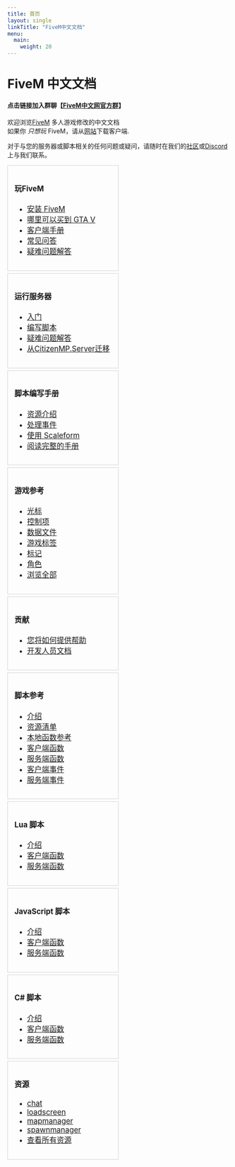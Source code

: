 ```yaml
---
title: 首页
layout: single
linkTitle: "FiveM中文文档"
menu:
  main:
    weight: 20
---
```


FiveM 中文文档
===================

#### 点击链接加入群聊【[FiveM中文网官方群][qun]】

欢迎浏览[FiveM][home] 多人游戏修改的中文文档 <br/>
如果你 _只想玩_ FiveM，请从[网站][home]下载客户端.

对于与您的服务器或脚本相关的任何问题或疑问，请随时在我们的[社区][forum]或[Discord][discord]上与我们联系。

<div style="font-size: 0;">
  <div style="width: 50%; vertical-align: top; display: inline-block; font-size: 1.05rem; padding-right: 5px;">
    <div style="border: 1px solid lightgray; padding: 15px; margin-bottom: 5px;">
      <h4>玩FiveM</h4>
      <ul>
        <li><a href="/docs/client-manual/installing-fivem">安装 FiveM</a></li>
        <li><a href="/docs/client-manual/where-to-buy-gtav">哪里可以买到 GTA V</a></li>
        <li><a href="/docs/client-manual">客户端手册</a></li>
        <li><a href="/docs/support/client-faq">常见问答</a></li>
        <li><a href="/docs/support/client-issues">疑难问题解答</a></li>
      </ul>
    </div>
    <div style="border: 1px solid lightgray; padding: 15px; margin-bottom: 5px;">
      <h4>运行服务器</h4>
      <ul>
        <li><a href="/docs/server-manual/setting-up-a-server">入门</a></li>
        <li><a href="/docs/scripting-manual/introduction">编写脚本</a></li>
        <li><a href="/docs/support/server-issues">疑难问题解答</a></li>
        <li><a href="/docs/server-manual/migrating-from-citmp">从CitizenMP.Server迁移</a></li>
      </ul>
    </div>
    <div style="border: 1px solid lightgray; padding: 15px; margin-bottom: 5px;">
      <h4>脚本编写手册</h4>
      <ul>
        <li><a href="/docs/scripting-manual/introduction/introduction-to-resources">资源介绍</a></li>
        <!-- <li><a href="/docs/scripting-manual/debugging-scripts">调试脚本</a></li> -->
        <!-- <li><a href="/docs/scripting-manual/creating-a-custom-loadscreen">创建一个自定义的加载界面</a></li> -->
        <li><a href="/docs/scripting-manual/working-with-events">处理事件</a></li>
        <!-- <li><a href="/docs/scripting-manual/using-nui">使用 NUI</a></li> -->
        <!-- <li><a href="/docs/scripting-manual/using-dui">使用 DUI</a></li> -->
        <li><a href="/docs/scripting-manual/using-scaleform">使用 Scaleform</a></li>
        <li><a href="/docs/scripting-manual">阅读完整的手册</a></li>
      </ul>
    </div>
    <div style="border: 1px solid lightgray; padding: 15px; margin-bottom: 5px;">
      <h4>游戏参考</h4>
      <ul>
        <li><a href="/docs/game-references/blips">光标</a></li>
        <li><a href="/docs/game-references/controls">控制项</a></li>
        <li><a href="/docs/game-references/data-files">数据文件</a></li>
        <li><a href="/docs/game-references/gamer-tags">游戏标签</a></li>
        <li><a href="/docs/game-references/markers">标记</a></li>
        <li><a href="/docs/game-references/ped-models">角色</a></li>
        <li><a href="/docs/game-references">浏览全部</a></li>
      </ul>
    </div>
    <div style="border: 1px solid lightgray; padding: 15px; margin-bottom: 5px;">
      <h4>贡献</h4>
      <ul>
        <li><a href="/docs/contributing/how-you-can-help">您将如何提供帮助</a></li>
        <li><a href="/docs/developers/">开发人员文档</a></li>
      </ul>
    </div>
  </div>
  <div style="width: 50%; vertical-align: top; display: inline-block; font-size: 1.05rem;">
    <div style="border: 1px solid lightgray; padding: 15px; margin-bottom: 5px;">
      <h4>脚本参考</h4>
      <ul>
        <li><a href="/docs/scripting-manual/introduction">介绍</a></li>
        <li><a href="/docs/scripting-reference/resource-manifest/resource-manifest">资源清单</a></li>
        <li><a href="https://runtime.fivem.net/doc/reference.html" target="_blank">本地函数参考</a></li>
        <li><a href="/docs/scripting-reference/client-functions">客户端函数</a></li>
        <li><a href="/docs/scripting-reference/server-functions">服务端函数</a></li>
        <!-- <li><a href="/docs/scripting-reference/useful-functions">有用的函数</a></li> -->
        <li><a href="/docs/scripting-reference/events/client-events">客户端事件</a></li>
        <li><a href="/docs/scripting-reference/events/server-events">服务端事件</a></li>
      </ul>
    </div>
    <div style="border: 1px solid lightgray; padding: 15px; margin-bottom: 5px;">
      <h4>Lua 脚本</h4>
      <ul>
        <li><a href="/docs/scripting-manual/runtimes/lua">介绍</a></li>
        <li><a href="/docs/scripting-reference/runtimes/lua/client-functions">客户端函数</a></li>
        <li><a href="/docs/scripting-reference/runtimes/lua/server-functions">服务端函数</a></li>
      </ul>
    </div>
    <div style="border: 1px solid lightgray; padding: 15px; margin-bottom: 5px;">
      <h4>JavaScript 脚本</h4>
      <ul>
        <li><a href="/docs/scripting-manual/runtimes/javascript">介绍</a></li>
        <li><a href="/docs/scripting-reference/runtimes/javascript/client-functions">客户端函数</a></li>
        <li><a href="/docs/scripting-reference/runtimes/javascript/server-functions">服务端函数</a></li>
      </ul>
    </div>
    <div style="border: 1px solid lightgray; padding: 15px; margin-bottom: 5px;">
      <h4>C# 脚本</h4>
      <ul>
        <li><a href="/docs/scripting-manual/runtimes/csharp">介绍</a></li>
        <li><a href="/docs/scripting-reference/runtimes/csharp/client-functions">客户端函数</a></li>
        <li><a href="/docs/scripting-reference/runtimes/csharp/server-functions">服务端函数</a></li>
      </ul>
    </div>
    <div style="border: 1px solid lightgray; padding: 15px; margin-bottom: 5px;">
      <h4>资源</h4>
      <ul>
        <li><a href="/docs/resources/chat">chat</a></li>
        <li><a href="/docs/resources/loadscreen">loadscreen</a></li>
        <li><a href="/docs/resources/mapmanager">mapmanager</a></li>
        <li><a href="/docs/resources/spawnmanager">spawnmanager</a></li>
        <li><a href="/docs/resources">查看所有资源</a></li>
      </ul>
    </div>
  </div>
</div>

[home]: https://fivem.net
[forum]: https://forum.cfx.re
[discord]: https://discord.gg/fivem
[qun]: https://jq.qq.com/?_wv=1027&k=mW27CJA9
